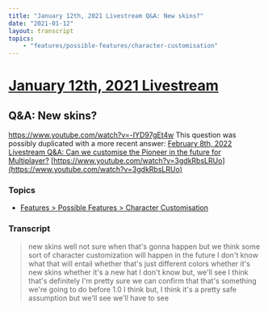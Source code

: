 ```yaml
---
title: "January 12th, 2021 Livestream Q&A: New skins?"
date: "2021-01-12"
layout: transcript
topics:
    - "features/possible-features/character-customisation"
---
```

# [January 12th, 2021 Livestream](../2021-01-12.md)
## Q&A: New skins?
https://www.youtube.com/watch?v=-IYD97gEt4w
This question was possibly duplicated with a more recent answer: [February 8th, 2022 Livestream Q&A: Can we customise the Pioneer in the future for Multiplayer?](./yt-3gdkRbsLRUo.md) [https://www.youtube.com/watch?v=3gdkRbsLRUo](https://www.youtube.com/watch?v=3gdkRbsLRUo)


### Topics
* [Features > Possible Features > Character Customisation](../topics/features/possible-features/character-customisation.md)

### Transcript

> new skins well not sure when that's gonna happen but we think some sort of character customization will happen in the future I don't know what that will entail whether that's just different colors whether it's new skins whether it's a new hat I don't know but, we'll see I think that's definitely I'm pretty sure we can confirm that that's something we're going to do before 1.0 I think but, I think it's a pretty safe assumption but we'll see we'll have to see
